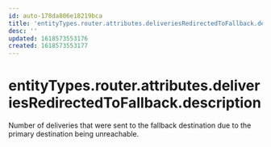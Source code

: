 ```yaml
---
id: auto-178da806e18219bca
title: 'entityTypes.router.attributes.deliveriesRedirectedToFallback.description'
desc: ''
updated: 1618573553176
created: 1618573553177
---
```

# entityTypes.router.attributes.deliveriesRedirectedToFallback.description

Number of deliveries that were sent to the fallback destination due to the primary destination being unreachable.